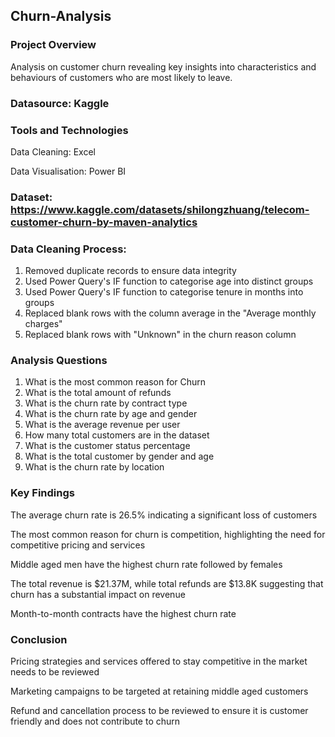 ## Churn-Analysis

### Project Overview

Analysis on customer churn revealing key insights into characteristics and behaviours of customers who are most likely to leave.

### Datasource: Kaggle

### Tools and Technologies

Data Cleaning: Excel

Data Visualisation: Power BI

### Dataset: https://www.kaggle.com/datasets/shilongzhuang/telecom-customer-churn-by-maven-analytics

### Data Cleaning Process:

1.  Removed duplicate records to ensure data integrity
2.  Used Power Query's IF function to categorise age into distinct groups
3.  Used Power Query's IF function to categorise tenure in months into groups
4.  Replaced blank rows with the column average in the "Average monthly charges"
5.  Replaced blank rows with "Unknown" in the churn reason column

### Analysis Questions

1.  What is the most common reason for Churn
2.  What is the total amount of refunds
3.  What is the churn rate by contract type
4.  What is the churn rate by age and gender
5.  What is the average revenue per user
6.  How many total customers are in the dataset
7.  What is the customer status percentage
8.  What is the total customer by gender and age
9.  What is the churn rate by location

### Key Findings

The average churn rate is 26.5% indicating a significant loss of customers

The most common reason for churn is competition, highlighting the need for competitive pricing and services

Middle aged men have the highest churn rate followed by females

The total revenue is $21.37M, while total refunds are $13.8K suggesting that churn has a substantial impact on revenue

Month-to-month contracts have the highest churn rate

### Conclusion

Pricing strategies and services offered to stay competitive in the market needs to be reviewed

Marketing campaigns to be targeted at retaining middle aged customers 

Refund and cancellation process to be reviewed to ensure it is customer friendly and does not contribute to churn 


